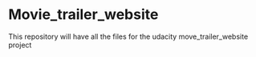 # Movie_trailer_website
This repository will have all the files for the udacity move_trailer_website project
